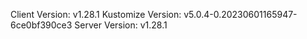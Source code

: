 Client Version: v1.28.1
Kustomize Version: v5.0.4-0.20230601165947-6ce0bf390ce3
Server Version: v1.28.1